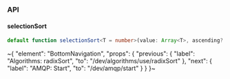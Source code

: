 

### API

#### selectionSort

```ts
default function selectionSort<T = number>(value: Array<T>, ascending?: boolean): Array<T>;
```


~{
  "element": "BottomNavigation",
  "props": {
    "previous": {
      "label": "Algorithms: radixSort",
      "to": "/dev/algorithms/use/radixSort"
    },
    "next": {
      "label": "AMQP: Start",
      "to": "/dev/amqp/start"
    }
  }
}~
